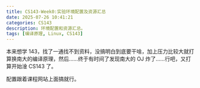 ```yaml
---
title: CS143-Week0:实验环境配置及资源汇总
date: 2025-07-26 10:41:21
categories: CS143
description: 环境配置和资源汇总。
tags: [编译原理, Linux, CS143]
---
```

本来想学 143，找了一通找不到资料，没搞明白到底要干啥，加上压力比较大就打算换南大的编译原理，然后……终于有时间了发现南大的 OJ 炸了……行吧，又打算开始淦 CS143 了。

配置跟着课程网站上面搞就行。